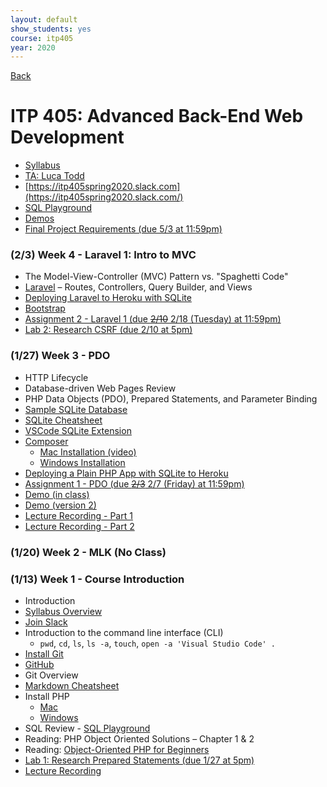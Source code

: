 ```yaml
---
layout: default
show_students: yes
course: itp405
year: 2020
---
```


[Back](/teaching)

# ITP 405: Advanced Back-End Web Development

* [Syllabus](https://web-app.usc.edu/soc/syllabus/20201/32074.pdf)
* [TA: Luca Todd](mailto:ftodd@usc.edu)
* [https://itp405spring2020.slack.com](https://itp405spring2020.slack.com/)
* [SQL Playground](https://try-sql.herokuapp.com/)
* [Demos](https://github.com/ITP-405-Spring-2020-Demos)
* [Final Project Requirements (due 5/3 at 11:59pm)](/teaching/2020/itp405-final-project)

<!-- - https://www.youtube.com/watch?v=LbwUETu7Rgc -->

### (2/3) Week 4 - Laravel 1: Intro to MVC

* The Model-View-Controller (MVC) Pattern vs. "Spaghetti Code"
* [Laravel](https://laravel.com/) – Routes, Controllers, Query Builder, and Views
* [Deploying Laravel to Heroku with SQLite](/tutorials/deploying-laravel-with-sqlite-to-heroku)
* [Bootstrap](https://getbootstrap.com/)
* [Assignment 2 - Laravel 1 (due ~~2/10~~ 2/18 (Tuesday) at 11:59pm)](/teaching/2020/assignments/laravel-1)
* [Lab 2: Research CSRF (due 2/10 at 5pm)](/teaching/2020/labs/research-csrf)

### (1/27) Week 3 - PDO

* HTTP Lifecycle
* Database-driven Web Pages Review
* PHP Data Objects (PDO), Prepared Statements, and Parameter Binding
* [Sample SQLite Database](http://www.sqlitetutorial.net/sqlite-sample-database/)
* [SQLite Cheatsheet](/tutorials/sqlite)
* [VSCode SQLite Extension](https://github.com/AlexCovizzi/vscode-sqlite)
* [Composer](https://getcomposer.org/)
  * [Mac Installation (video)](https://www.youtube.com/watch?v=3EbxMb1BJ6A)
  * [Windows Installation](https://getcomposer.org/doc/00-intro.md#installation-windows)
* [Deploying a Plain PHP App with SQLite to Heroku](/tutorials/using-sqlite-with-php-on-heroku)
* [Assignment 1 - PDO (due ~~2/3~~ 2/7 (Friday) at 11:59pm)](/teaching/2020/assignments/pdo)
* [Demo (in class)](https://github.com/ITP-405-Spring-2020-Demos/pdo-demo)
* [Demo (version 2)](https://github.com/ITP-405-Spring-2020-Demos/pdo)
* [Lecture Recording - Part 1](https://www.youtube.com/watch?v=pT9wp7qKkZE)
* [Lecture Recording - Part 2](http://www.youtube.com/watch?v=V2IuyrELCdM)

### (1/20) Week 2 - MLK (No Class)

### (1/13) Week 1 - Course Introduction

* Introduction
* [Syllabus Overview](https://web-app.usc.edu/soc/syllabus/20201/32074.pdf)
* [Join Slack](https://join.slack.com/t/itp405spring2020/shared_invite/enQtODc1ODA1MTA1NzAyLTUyNjE0MDA5YWNmODRmMjc2NWQ5ZDBlODU1YmQyMDNkZjJlNTc4YWI0OTYxM2EwZTBhNjkyNWQ1ZjM1YTI0ZjE)
* Introduction to the command line interface (CLI)
  * `pwd`, `cd`, `ls`, `ls -a`, `touch`, `open -a 'Visual Studio Code' .`
* [Install Git](https://git-scm.com/downloads)
* [GitHub](https://github.com/)
* Git Overview
* [Markdown Cheatsheet](https://github.com/adam-p/markdown-here/wiki/Markdown-Cheatsheet)
* Install PHP
  * [Mac](https://php-osx.liip.ch/)
  * [Windows](/tutorials/installing-php-on-windows)
* SQL Review - [SQL Playground](https://try-sql.herokuapp.com/)
* Reading: PHP Object Oriented Solutions – Chapter 1 & 2
* Reading: [Object-Oriented PHP for Beginners](https://code.tutsplus.com/tutorials/object-oriented-php-for-beginners--net-12762)
* [Lab 1: Research Prepared Statements (due 1/27 at 5pm)](/teaching/2020/labs/research-prepared-statements)
* [Lecture Recording](http://www.youtube.com/watch?v=PxRM0xjko1c)
